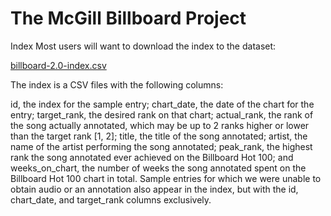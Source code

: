 # The McGill Billboard Project

Index
Most users will want to download the index to the dataset:

[billboard-2.0-index.csv](https://github.com/boomerr1/The-McGill-Billboard-Project/blob/master/billboard-2.0-index.csv)

The index is a CSV files with the following columns:

id, the index for the sample entry;
chart_date, the date of the chart for the entry;
target_rank, the desired rank on that chart;
actual_rank, the rank of the song actually annotated, which may be up to 2 ranks higher or lower than the target rank [1, 2];
title, the title of the song annotated;
artist, the name of the artist performing the song annotated;
peak_rank, the highest rank the song annotated ever achieved on the Billboard Hot 100; and
weeks_on_chart, the number of weeks the song annotated spent on the Billboard Hot 100 chart in total.
Sample entries for which we were unable to obtain audio or an annotation also appear in the index, but with the id, chart_date, and target_rank columns exclusively.
